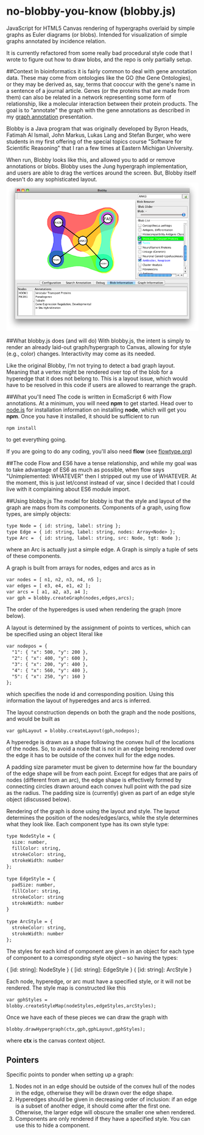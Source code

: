 # no-blobby-you-know (blobby.js)
JavaScript for HTML5 Canvas rendering of hypergraphs overlaid by simple graphs as Euler diagrams (or blobs).  Intended for visualization of simple graphs annotated by incidence relation.

It is currently refactored from some really bad procedural style code that I wrote to figure out how to draw blobs, and the repo is only partially setup.

##Context
In bioinformatics it is fairly common to deal with gene annotation data.
These may come from ontologies like the GO (the Gene Ontologies), or they may be derived as, say, terms that cooccur with the gene's name in a sentence of a journal article.
Genes (or the proteins that are made from them) can also be related in a network representing some form of relationship, like a molecular interaction between their protein products.
The goal is to "annotate" the graph with the gene annotations as described  in my [graph annotation](http://www.slideshare.net/BenjaminKeller/graphannotation0714)
presentation.

Blobby is a Java program that was originally developed by Byron Heads, Fatimah Al Ismail, John Markus, Lukas Lang and Stefan Burger, who were students in my first offering of the special topics course "Software for Scientific Reasoning" that I ran a few times at Eastern Michigan University.

When run, Blobby looks like this, and allowed you to add or remove annotations or blobs. Blobby uses the Jung hypergraph implementation, and users are able to drag the vertices around the screen. But, Blobby itself doesn't do any sophisticated layout.
!["screen of blobby"](doc/Blob6.png)

##What blobby.js does (and will do)
With blobby.js, the intent is simply to render an already laid-out graph/hypergraph to Canvas, allowing for style (e.g., color) changes.
Interactivity may come as its needed.

Like the original Blobby, I'm not trying to detect a bad graph layout. Meaning that a vertex might be rendered over top of the blob for a hyperedge that it does not belong to.  This is a layout issue, which would have to be resolved in this code if users are allowed to rearrange the graph.

##What you'll need
The code is written in EcmaScript 6 with Flow annotations. At a minimum, you will need **npm** to get started. Head over to [node.js](https://nodejs.org) for installation information on installing **node**, which will get you **npm**. Once you have it installed, it should be sufficient to run

    npm install

to get everything going.

If you are going to do any coding, you'll also need **flow** (see [flowtype.org](http://flowtype.org))

##The code
Flow and ES6 have a tense relationship, and while my goal was to take advantage of ES6 as much as possible, when flow says "Unimplemented: WHATEVER" then I stripped out my use of WHATEVER. At the moment, this is just let/const instead of var, since I decided that I could live with it complaining about ES6 module import.

##Using blobby.js
The model for blobby is that the style and layout of the graph are maps from its components.
Components of a graph, using flow types, are simply objects:

    type Node = { id: string, label: string };
    type Edge = { id: string, label: string, nodes: Array<Node> };
    type Arc =  { id: string, label: string, src: Node, tgt: Node };

where an Arc is actually just a simple edge. A Graph is simply a tuple of sets of these components.

A graph is built from arrays for nodes, edges and arcs as in

    var nodes = [ n1, n2, n3, n4, n5 ];
    var edges = [ e3, e4, e1, e2 ];
    var arcs = [ a1, a2, a3, a4 ];
    var gph = blobby.createGraph(nodes,edges,arcs);

The order of the hyperedges is used when rendering the graph (more below).

A layout is determined by the assignment of points to vertices, which can be specified using an object literal like

    var nodepos = {
      "1": { "x": 500, "y": 200 },
      "2": { "x": 400, "y": 600 },
      "3": { "x": 200, "y": 400 },
      "4": { "x": 560, "y": 480 },
      "5": { "x": 250, "y": 160 }
    };

which specifies the node id and corresponding position. Using this information the layout of hyperedges and arcs is inferred.

The layout construction depends on both the graph and the node positions, and would be built as

    var gphLayout = blobby.createLayout(gph,nodepos);

A hyperedge is drawn as a shape following the convex hull of the locations of the nodes. So, to avoid a node that is not in an edge being rendered over the edge it has to be outside of the convex hull for the edge nodes.

A padding size parameter must be given to determine how far the boundary of the edge shape will be from each point. Except for edges that are pairs of nodes (different from an arc), the edge shape is effectively formed by connecting circles drawn around each convex hull point with the pad size as the radius. The padding size is (currently) given as part of an edge style object (discussed below).

Rendering of the graph is done using the layout and style. The layout determines the position of the nodes/edges/arcs, while the style determines what they look like. Each component type has its own style type:

    type NodeStyle = {
      size: number,
      fillColor: string,
      strokeColor: string,
      strokeWidth: number
    };

    type EdgeStyle = {
      padSize: number,
      fillColor: string,
      strokeColor: string
      strokeWidth: number
    }

    type ArcStyle = {
      strokeColor: string,
      strokeWidth: number
    };

The styles for each kind of component are given in an object for each type of component to a corresponding style object – so having the types:

   { [id: string]: NodeStyle }
   { [id: string]: EdgeStyle }
   { [id: string]: ArcStyle }

Each node, hyperedge, or arc must have a specified style, or it will not be rendered. The style map is constructed like this

    var gphStyles = blobby.createStyleMap(nodeStyles,edgeStyles,arcStyles);

Once we have each of these pieces we can draw the graph with

    blobby.drawHypergraph(ctx,gph,gphLayout,gphStyles);

where **ctx** is the canvas context object.

## Pointers

Specific points to ponder when setting up a graph:

1. Nodes not in an edge should be outside of the convex hull of the nodes in the edge, otherwise they will be drawn over the edge shape.
2. Hyperedges should be given in decreasing order of inclusion: if an edge is a subset of another edge, it should come after the first one. Otherwise, the larger edge will obscure the smaller one when rendered.
3. Components are only rendered if they have a specified style. You can use this to hide a component.
